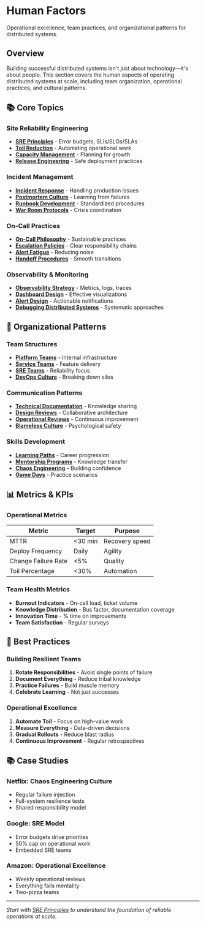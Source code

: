# Human Factors

Operational excellence, team practices, and organizational patterns for distributed systems.

## Overview

Building successful distributed systems isn't just about technology—it's about people. This section covers the human aspects of operating distributed systems at scale, including team organization, operational practices, and cultural patterns.

## 📚 Core Topics

### Site Reliability Engineering
- **[SRE Principles](sre-principles/)** - Error budgets, SLIs/SLOs/SLAs
- **[Toil Reduction](toil-reduction/)** - Automating operational work
- **[Capacity Management](capacity-management/)** - Planning for growth
- **[Release Engineering](release-engineering/)** - Safe deployment practices

### Incident Management
- **[Incident Response](incident-response/)** - Handling production issues
- **[Postmortem Culture](postmortem-culture/)** - Learning from failures
- **[Runbook Development](runbook-development/)** - Standardized procedures
- **[War Room Protocols](war-room-protocols/)** - Crisis coordination

### On-Call Practices
- **[On-Call Philosophy](on-call-philosophy/)** - Sustainable practices
- **[Escalation Policies](escalation-policies/)** - Clear responsibility chains
- **[Alert Fatigue](alert-fatigue/)** - Reducing noise
- **[Handoff Procedures](handoff-procedures/)** - Smooth transitions

### Observability & Monitoring
- **[Observability Strategy](observability-strategy/)** - Metrics, logs, traces
- **[Dashboard Design](dashboard-design/)** - Effective visualizations
- **[Alert Design](alert-design/)** - Actionable notifications
- **[Debugging Distributed Systems](debugging-guide/)** - Systematic approaches

## 🏢 Organizational Patterns

### Team Structures
- **[Platform Teams](platform-teams/)** - Internal infrastructure
- **[Service Teams](service-teams/)** - Feature delivery
- **[SRE Teams](sre-teams/)** - Reliability focus
- **[DevOps Culture](devops-culture/)** - Breaking down silos

### Communication Patterns
- **[Technical Documentation](technical-documentation/)** - Knowledge sharing
- **[Design Reviews](design-reviews/)** - Collaborative architecture
- **[Operational Reviews](operational-reviews/)** - Continuous improvement
- **[Blameless Culture](blameless-culture/)** - Psychological safety

### Skills Development
- **[Learning Paths](learning-paths/)** - Career progression
- **[Mentorship Programs](mentorship/)** - Knowledge transfer
- **[Chaos Engineering](chaos-engineering/)** - Building confidence
- **[Game Days](game-days/)** - Practice scenarios

## 📊 Metrics & KPIs

### Operational Metrics
| Metric | Target | Purpose |
|--------|--------|---------|
| MTTR | <30 min | Recovery speed |
| Deploy Frequency | Daily | Agility |
| Change Failure Rate | <5% | Quality |
| Toil Percentage | <30% | Automation |

### Team Health Metrics
- **Burnout Indicators** - On-call load, ticket volume
- **Knowledge Distribution** - Bus factor, documentation coverage
- **Innovation Time** - % time on improvements
- **Team Satisfaction** - Regular surveys

## 🎯 Best Practices

### Building Resilient Teams
1. **Rotate Responsibilities** - Avoid single points of failure
2. **Document Everything** - Reduce tribal knowledge
3. **Practice Failures** - Build muscle memory
4. **Celebrate Learning** - Not just successes

### Operational Excellence
1. **Automate Toil** - Focus on high-value work
2. **Measure Everything** - Data-driven decisions
3. **Gradual Rollouts** - Reduce blast radius
4. **Continuous Improvement** - Regular retrospectives

## 📚 Case Studies

### Netflix: Chaos Engineering Culture
- Regular failure injection
- Full-system resilience tests
- Shared responsibility model

### Google: SRE Model
- Error budgets drive priorities
- 50% cap on operational work
- Embedded SRE teams

### Amazon: Operational Excellence
- Weekly operational reviews
- Everything fails mentality
- Two-pizza teams

---

*Start with [SRE Principles](sre-principles/) to understand the foundation of reliable operations at scale.*